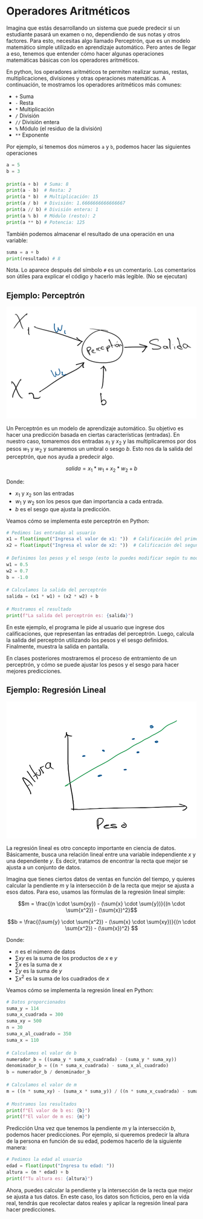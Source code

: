 # Operadores Aritméticos

Imagina que estás desarrollando un sistema que puede predecir si un estudiante pasará un examen o no, dependiendo de sus notas y otros factores. Para esto, necesitas algo llamado Perceptrón, que es un modelo matemático simple utilizado en aprendizaje automático. Pero antes de llegar a eso, tenemos que entender cómo hacer algunas operaciones matemáticas básicas con los operadores aritméticos.

En python, los operadores aritméticos te permiten realizar sumas, restas, multiplicaciones, divisiones y otras operaciones matemáticas. A continuación, te mostramos los operadores aritméticos más comunes:

- `+` Suma
- `-` Resta
- `*` Multiplicación
- `/` División
- `//` División entera
- `%` Módulo (el residuo de la división)
- `**` Exponente

Por ejemplo, si tenemos dos números `a` y `b`, podemos hacer las siguientes operaciones

```python
a = 5
b = 3

print(a + b)  # Suma: 8
print(a - b)  # Resta: 2
print(a * b)  # Multiplicación: 15
print(a / b)  # División: 1.6666666666666667
print(a // b) # División entera: 1
print(a % b)  # Módulo (resto): 2
print(a ** b) # Potencia: 125
```

También podemos almacenar el resultado de una operación en una variable:

```python
suma = a + b
print(resultado) # 8
```

Nota. Lo aparece después del símbolo `#` es un comentario. Los comentarios son útiles para explicar el código y hacerlo más legible. (No se ejecutan)

## Ejemplo: Perceptrón

![Perceptrón](../Imagenes/Perceptron.PNG)

Un Perceptrón es un modelo de aprendizaje automático. Su objetivo es hacer una predicción basada en ciertas características (entradas). En nuestro caso, tomaremos dos entradas $x_1$ y $x_2$ y las multiplicaremos por dos pesos $w_1$ y $w_2$ y sumaremos un umbral o sesgo $b$. Esto nos da la salida del perceptrón, que nos ayuda a predecir algo.

$$salida = x_1 * w_1 + x_2 * w_2 + b$$

Donde:
- $x_1$ y $x_2$ son las entradas
- $w_1$ y $w_2$ son los pesos que dan importancia a cada entrada.
- $b$ es el sesgo que ajusta la predicción.

Veamos cómo se implementa este perceptrón en Python:

```python
# Pedimos las entradas al usuario
x1 = float(input("Ingresa el valor de x1: "))  # Calificación del primer examen
x2 = float(input("Ingresa el valor de x2: "))  # Calificación del segundo examen

# Definimos los pesos y el sesgo (esto lo puedes modificar según tu modelo)
w1 = 0.5
w2 = 0.7
b = -1.0

# Calculamos la salida del perceptrón
salida = (x1 * w1) + (x2 * w2) + b

# Mostramos el resultado
print(f"La salida del perceptrón es: {salida}")
```

En este ejemplo, el programa le pide al usuario que ingrese dos calificaciones, que representan las entradas del perceptrón. Luego, calcula la salida del perceptrón utilizando los pesos y el sesgo definidos. Finalmente, muestra la salida en pantalla.

En clases posteriores mostraremos el proceso de entramiento de un perceptrón, y cómo se puede ajustar los pesos y el sesgo para hacer mejores predicciones.

## Ejemplo: Regresión Lineal

![Regresión Lineal](../Imagenes/regresion.PNG)

La regresión lineal es otro concepto importante en ciencia de datos. Básicamente, busca una relación lineal entre una variable independiente $x$ y una dependiente $y$. Es decir, tratamos de encontrar la recta que mejor se ajusta a un conjunto de datos.

Imagina que tienes ciertos datos de ventas en función del tiempo, y quieres calcular la pendiente $m$ y la intersección $b$ de la recta que mejor se ajusta a esos datos. Para eso, usamos las fórmulas de la regresión lineal simple:

$$m = \frac{(n \cdot \sum{xy}) - (\sum{x} \cdot \sum{y})}{(n \cdot \sum{x^2}) - (\sum{x})^2}$$
 
$$b = \frac{(\sum{y} \cdot \sum{x^2}) - (\sum{x} \cdot \sum{xy})}{(n \cdot \sum{x^2}) - (\sum{x})^2} $$

Donde:
- $n$ es el número de datos
- $\sum{xy}$ es la suma de los productos de $x$ e $y$
- $\sum{x}$ es la suma de $x$
- $\sum{y}$ es la suma de $y$
- $\sum{x^2}$ es la suma de los cuadrados de $x$

Veamos cómo se implementa la regresión lineal en Python:

```python
# Datos proporcionados
suma_y = 114
suma_x_cuadrada = 300
suma_xy = 500
n = 30
suma_x_al_cuadrado = 350
suma_x = 110

# Calculamos el valor de b
numerador_b = ((suma_y * suma_x_cuadrada) - (suma_y * suma_xy))
denominador_b = ((n * suma_x_cuadrada) - suma_x_al_cuadrado)
b = numerador_b / denominador_b

# Calculamos el valor de m
m = ((n * suma_xy) - (suma_x * suma_y)) / ((n * suma_x_cuadrada) - suma_x_al_cuadrado)

# Mostramos los resultados
print(f"El valor de b es: {b}")
print(f"El valor de m es: {m}")
```

Predicción
Una vez que tenemos la pendiente $m$ y la intersección $b$, podemos hacer predicciones. Por ejemplo, si queremos predecir la altura de la persona en función de su edad, podemos hacerlo de la siguiente manera:

```python
# Pedimos la edad al usuario
edad = float(input("Ingresa tu edad: "))
altura = (m * edad) + b
print(f"Tu altura es: {altura}")
```

Ahora, puedes calcular la pendiente y la intersección de la recta que mejor se ajusta a tus datos. En este caso, los datos son ficticios, pero en la vida real, tendrás que recolectar datos reales y aplicar la regresión lineal para hacer predicciones.
